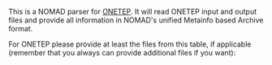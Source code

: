 This is a NOMAD parser for [ONETEP](https://www.onetep.org/). It will read ONETEP input and
output files and provide all information in NOMAD's unified Metainfo based Archive format.

For ONETEP please provide at least the files from this table, if applicable
(remember that you always can provide additional files if you want):

